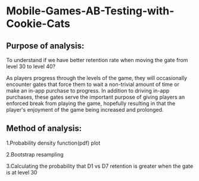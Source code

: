 # Mobile-Games-AB-Testing-with-Cookie-Cats
## Purpose of analysis:

To understand if we have better retention rate when moving the gate from level 30 to level 40?

As players progress through the levels of the game, they will occasionally encounter gates that force them to wait a non-trivial amount of time or make an in-app purchase to progress. In addition to driving in-app purchases, these gates serve the important purpose of giving players an enforced break from playing the game, hopefully resulting in that the player's enjoyment of the game being increased and prolonged.


## Method of analysis:

1.Probability density function(pdf) plot

2.Bootstrap resampling

3.Calculating the probability that D1 vs D7 retention is greater when the gate is at level 30
